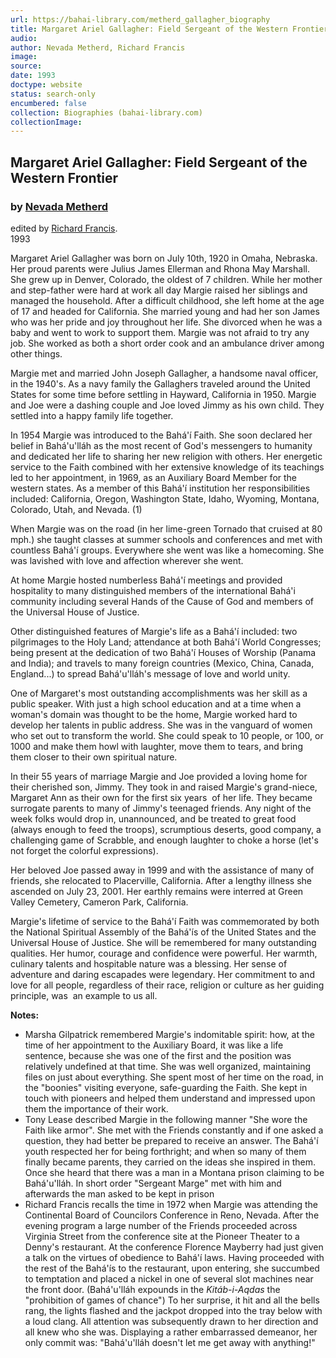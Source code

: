 ```yaml
---
url: https://bahai-library.com/metherd_gallagher_biography
title: Margaret Ariel Gallagher: Field Sergeant of the Western Frontier
audio: 
author: Nevada Metherd, Richard Francis
image: 
source: 
date: 1993
doctype: website
status: search-only
encumbered: false
collection: Biographies (bahai-library.com)
collectionImage: 
---
```



## Margaret Ariel Gallagher: Field Sergeant of the Western Frontier

### by [Nevada Metherd](https://bahai-library.com/author/Nevada+Metherd)

edited by [Richard Francis](https://bahai-library.com/author/Richard%20Francis).  
1993


Margaret Ariel Gallagher was born on July 10th, 1920 in Omaha, Nebraska. Her proud parents were Julius James Ellerman and Rhona May Marshall. She grew up in Denver, Colorado, the oldest of 7 children. While her mother and step-father were hard at work all day Margie raised her siblings and managed the household. After a difficult childhood, she left home at the age of 17 and headed for California. She married young and had her son James who was her pride and joy throughout her life. She divorced when he was a baby and went to work to support them. Margie was not afraid to try any job. She worked as both a short order cook and an ambulance driver among other things.

Margie met and married John Joseph Gallagher, a handsome naval officer, in the 1940's. As a navy family the Gallaghers traveled around the United States for some time before settling in Hayward, California in 1950. Margie and Joe were a dashing couple and Joe loved Jimmy as his own child. They settled into a happy family life together.

In 1954 Margie was introduced to the Bahá'í Faith. She soon declared her belief in Bahá'u'lláh as the most recent of God's messengers to humanity and dedicated her life to sharing her new religion with others. Her energetic service to the Faith combined with her extensive knowledge of its teachings led to her appointment, in 1969, as an Auxiliary Board Member for the western states. As a member of this Bahá'í institution her responsibilities included: California, Oregon, Washington State, Idaho, Wyoming, Montana, Colorado, Utah, and Nevada. (1)

When Margie was on the road (in her lime-green Tornado that cruised at 80 mph.) she taught classes at summer schools and conferences and met with countless Bahá'í groups. Everywhere she went was like a homecoming. She was lavished with love and affection wherever she went.

At home Margie hosted numberless Bahá'í meetings and provided hospitality to many distinguished members of the international Bahá'i community including several Hands of the Cause of God and members of the Universal House of Justice.

Other distinguished features of Margie's life as a Bahá'í included: two pilgrimages to the Holy Land; attendance at both Bahá'í World Congresses; being present at the dedication of two Bahá'í Houses of Worship (Panama and India); and travels to many foreign countries (Mexico, China, Canada, England...) to spread Bahá'u'lláh's message of love and world unity.

One of Margaret's most outstanding accomplishments was her skill as a public speaker. With just a high school education and at a time when a woman's domain was thought to be the home, Margie worked hard to develop her talents in public address. She was in the vanguard of women who set out to transform the world. She could speak to 10 people, or 100, or 1000 and make them howl with laughter, move them to tears, and bring them closer to their own spiritual nature.

In their 55 years of marriage Margie and Joe provided a loving home for their cherished son, Jimmy. They took in and raised Margie's grand-niece, Margaret Ann as their own for the first six years  of her life. They became surrogate parents to many of Jimmy's teenaged friends. Any night of the week folks would drop in, unannounced, and be treated to great food (always enough to feed the troops), scrumptious deserts, good company, a challenging game of Scrabble, and enough laughter to choke a horse (let's not forget the colorful expressions).

Her beloved Joe passed away in 1999 and with the assistance of many of friends, she relocated to Placerville, California. After a lengthy illness she ascended on July 23, 2001. Her earthly remains were interred at Green Valley Cemetery, Cameron Park, California.

Margie's lifetime of service to the Bahá'í Faith was commemorated by both the National Spiritual Assembly of the Bahá'ís of the United States and the Universal House of Justice. She will be remembered for many outstanding qualities. Her humor, courage and confidence were powerful. Her warmth, culinary talents and hospitable nature was a blessing. Her sense of adventure and daring escapades were legendary. Her commitment to and love for all people, regardless of their race, religion or culture as her guiding principle, was  an example to us all.

**Notes:**

*   Marsha Gilpatrick remembered Margie's indomitable spirit: how, at the time of her appointment to the Auxiliary Board, it was like a life sentence, because she was one of the first and the position was relatively undefined at that time. She was well organized, maintaining files on just about everything. She spent most of her time on the road, in the "boonies" visiting everyone, safe-guarding the Faith. She kept in touch with pioneers and helped them understand and impressed upon them the importance of their work.
*   Tony Lease described Margie in the following manner "She wore the Faith like armor". She met with the Friends constantly and if one asked a question, they had better be prepared to receive an answer. The Bahá'í youth respected her for being forthright; and when so many of them finally became parents, they carried on the ideas she inspired in them. Once she heard that there was a man in a Montana prison claiming to be Bahá'u'lláh. In short order "Sergeant Marge" met with him and afterwards the man asked to be kept in prison
*   Richard Francis recalls the time in 1972 when Margie was attending the Continental Board of Councilors Conference in Reno, Nevada. After the evening program a large number of the Friends proceeded across Virginia Street from the conference site at the Pioneer Theater to a Denny's restaurant. At the conference Florence Mayberry had just given a talk on the virtues of obedience to Bahá'í laws. Having proceeded with the rest of the Bahá'ís to the restaurant, upon entering, she succumbed to temptation and placed a nickel in one of several slot machines near the front door. (Bahá'u'lláh expounds in the _Kitáb-i-Aqdas_ the "prohibition of games of chance") To her surprise, it hit and all the bells rang, the lights flashed and the jackpot dropped into the tray below with a loud clang. All attention was subsequently drawn to her direction and all knew who she was. Displaying a rather embarrassed demeanor, her only commit was: "Bahá'u'lláh doesn't let me get away with anything!"